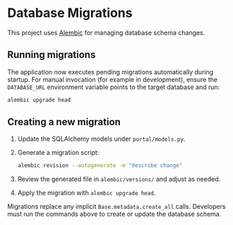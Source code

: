 # Database Migrations

This project uses [Alembic](https://alembic.sqlalchemy.org/) for managing
database schema changes.

## Running migrations

The application now executes pending migrations automatically during startup.
For manual invocation (for example in development), ensure the `DATABASE_URL`
environment variable points to the target database and run:

```bash
alembic upgrade head
```

## Creating a new migration

1. Update the SQLAlchemy models under `portal/models.py`.
2. Generate a migration script:

   ```bash
   alembic revision --autogenerate -m "describe change"
   ```

3. Review the generated file in `alembic/versions/` and adjust as needed.
4. Apply the migration with `alembic upgrade head`.

Migrations replace any implicit `Base.metadata.create_all` calls. Developers
must run the commands above to create or update the database schema.

